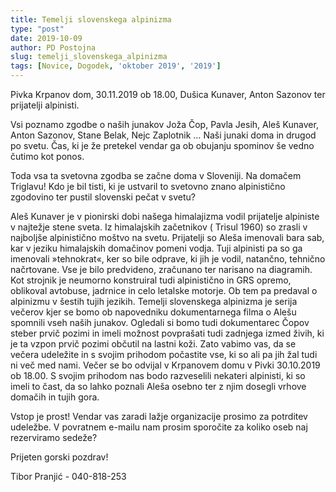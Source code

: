 ```yaml
---
title: Temelji slovenskega alpinizma
type: "post"
date: 2019-10-09
author: PD Postojna
slug: temelji_slovenskega_alpinizma
tags: [Novice, Dogodek, 'oktober 2019', '2019']
---
```


Pivka Krpanov dom, 30.11.2019 ob 18.00,
Dušica Kunaver, Anton Sazonov ter prijatelji alpinisti.
 
Vsi poznamo zgodbe o naših junakov Joža Čop, Pavla Jesih, Aleš Kunaver, Anton Sazonov, Stane Belak, Nejc Zaplotnik …
Naši junaki doma in drugod po svetu. Čas, ki je že pretekel vendar ga ob obujanju spominov še vedno čutimo kot ponos.
<!--more-->
Toda vsa ta svetovna zgodba se začne doma v Sloveniji. Na domačem Triglavu!
Kdo je bil tisti, ki je ustvaril to svetovno znano alpinistično zgodovino ter pustil slovenski pečat v svetu?
 
Aleš Kunaver je v pionirski dobi našega himalajizma vodil prijatelje alpiniste v najtežje stene sveta. Iz himalajskih začetnikov ( Trisul 1960) so zrasli v najboljše alpinistično moštvo na svetu. Prijatelji so Aleša imenovali bara sab, kar v jeziku himalajskih domačinov pomeni vodja. Tuji alpinisti pa so ga imenovali »tehnokrat«, ker so bile odprave, ki jih je vodil, natančno, tehnično načrtovane. Vse je bilo predvideno, zračunano ter narisano na diagramih. Kot strojnik je neumorno konstruiral tudi alpinistično in GRS opremo, oblikoval avtobuse, jadrnice in celo letalske motorje. Ob tem pa predaval o alpinizmu v šestih tujih jezikih.
Temelji slovenskega alpinizma je serija večerov kjer se bomo ob napovedniku dokumentarnega filma o Alešu spomnili vseh naših junakov. Ogledali si bomo tudi dokumentarec Čopov steber prvič pozimi in imeli možnost povprašati tudi zadnjega izmed živih, ki je ta vzpon prvič pozimi občutil na lastni koži.
Zato vabimo vas, da se večera udeležite in s svojim prihodom počastite vse, ki so ali pa jih žal tudi ni več med nami.
Večer se bo odvijal v Krpanovem domu v Pivki 30.10.2019 ob 18.00. S svojim prihodom nas bodo razveselili nekateri alpinisti, ki so imeli to čast, da so lahko poznali Aleša osebno ter z njim dosegli vrhove domačih in tujih gora.
 
Vstop je prost! Vendar vas zaradi lažje organizacije prosimo za potrditev udeležbe. V povratnem e-mailu nam prosim sporočite za koliko oseb naj rezerviramo sedeže?
 
Prijeten gorski pozdrav!

Tibor Pranjić - 040-818-253
